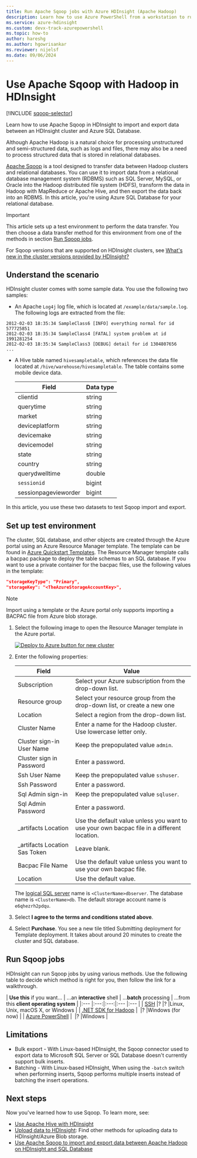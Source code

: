 ```yaml
---
title: Run Apache Sqoop jobs with Azure HDInsight (Apache Hadoop) 
description: Learn how to use Azure PowerShell from a workstation to run Sqoop import and export between a Hadoop cluster and an Azure SQL database.
ms.service: azure-hdinsight
ms.custom: devx-track-azurepowershell
ms.topic: how-to
author: hareshg
ms.author: hgowrisankar
ms.reviewer: nijelsf
ms.date: 09/06/2024
---
```


# Use Apache Sqoop with Hadoop in HDInsight

[!INCLUDE [sqoop-selector](../includes/hdinsight-selector-use-sqoop.md)]

Learn how to use Apache Sqoop in HDInsight to import and export data between an HDInsight cluster and Azure SQL Database.

Although Apache Hadoop is a natural choice for processing unstructured and semi-structured data, such as logs and files, there may also be a need to process structured data that is stored in relational databases.

[Apache Sqoop](https://sqoop.apache.org/docs/1.99.7/user.html) is a tool designed to transfer data between Hadoop clusters and relational databases. You can use it to import data from a relational database management system (RDBMS) such as SQL Server, MySQL, or Oracle into the Hadoop distributed file system (HDFS), transform the data in Hadoop with MapReduce or Apache Hive, and then export the data back into an RDBMS. In this article, you're using Azure SQL Database for your relational database.

> [!IMPORTANT]  
> This article sets up a test environment to perform the data transfer. You then choose a data transfer method for this environment from one of the methods in section [Run Sqoop jobs](#run-sqoop-jobs).

For Sqoop versions that are supported on HDInsight clusters, see [What's new in the cluster versions provided by HDInsight?](../hdinsight-component-versioning.md)

## Understand the scenario

HDInsight cluster comes with some sample data. You use the following two samples:

* An Apache `Log4j` log file, which is located at `/example/data/sample.log`. The following logs are extracted from the file:

```text
2012-02-03 18:35:34 SampleClass6 [INFO] everything normal for id 577725851
2012-02-03 18:35:34 SampleClass4 [FATAL] system problem at id 1991281254
2012-02-03 18:35:34 SampleClass3 [DEBUG] detail for id 1304807656
...
```

* A Hive table named `hivesampletable`, which references the data file located at `/hive/warehouse/hivesampletable`. The table contains some mobile device data.
  
  | Field | Data type |
  | --- | --- |
  | clientid |string |
  | querytime |string |
  | market |string |
  | deviceplatform |string |
  | devicemake |string |
  | devicemodel |string |
  | state |string |
  | country |string |
  | querydwelltime |double |
  | `sessionid` |bigint |
  | sessionpagevieworder |bigint |

In this article, you use these two datasets to test Sqoop import and export.

## <a name="create-cluster-and-sql-database"></a>Set up test environment

The cluster, SQL database, and other objects are created through the Azure portal using an Azure Resource Manager template. The template can be found in [Azure Quickstart Templates](https://azure.microsoft.com/resources/templates/hdinsight-linux-with-sql-database/). The Resource Manager template calls a bacpac package to deploy the table schemas to an SQL database. If you want to use a private container for the bacpac files, use the following values in the template:

```json
"storageKeyType": "Primary",
"storageKey": "<TheAzureStorageAccountKey>",
```

> [!NOTE]  
> Import using a template or the Azure portal only supports importing a BACPAC file from Azure blob storage.

1. Select the following image to open the Resource Manager template in the Azure portal.

    <a href="https://portal.azure.com/#create/Microsoft.Template/uri/https%3A%2F%2Fraw.githubusercontent.com%2FAzure%2Fazure-quickstart-templates%2Fmaster%2Fquickstarts%2Fmicrosoft.hdinsight%2Fhdinsight-linux-with-sql-database%2Fazuredeploy.json" target="_blank"><img src="./media/hdinsight-use-sqoop/hdi-deploy-to-azure1.png" alt="Deploy to Azure button for new cluster"></a>

2. Enter the following properties:

    |Field |Value |
    |---|---|
    |Subscription |Select your Azure subscription from the drop-down list.|
    |Resource group |Select your resource group from the drop-down list, or create a new one|
    |Location |Select a region from the drop-down list.|
    |Cluster Name |Enter a name for the Hadoop cluster. Use lowercase letter only.|
    |Cluster sign-in User Name |Keep the prepopulated value `admin`.|
    |Cluster sign in Password |Enter a password.|
    |Ssh User Name |Keep the prepopulated value `sshuser`.|
    |Ssh Password |Enter a password.|
    |Sql Admin sign-in |Keep the prepopulated value `sqluser`.|
    |Sql Admin Password |Enter a password.|
    |_artifacts Location | Use the default value unless you want to use your own bacpac file in a different location.|
    |_artifacts Location Sas Token |Leave blank.|
    |Bacpac File Name |Use the default value unless you want to use your own bacpac file.|
    |Location |Use the default value.|

    The [logical SQL server](/azure/azure-sql/database/logical-servers) name is `<ClusterName>dbserver`. The database name is `<ClusterName>db`. The default storage account name is `e6qhezrh2pdqu`.

3. Select **I agree to the terms and conditions stated above**.

4. Select **Purchase**. You see a new tile titled Submitting deployment for Template deployment. It takes about around 20 minutes to create the cluster and SQL database.

## Run Sqoop jobs

HDInsight can run Sqoop jobs by using various methods. Use the following table to decide which method is right for you, then follow the link for a walkthrough.

| **Use this** if you want... | ...an **interactive** shell | ...**batch** processing | ...from this **client operating system** |
|:--- |:---:|:---:|:--- |:--- |
| [SSH](apache-hadoop-use-sqoop-mac-linux.md) |? |? |Linux, Unix, macOS X, or Windows |
| [.NET SDK for Hadoop](apache-hadoop-use-sqoop-dotnet-sdk.md) |&nbsp; |?  |Windows (for now) |
| [Azure PowerShell](apache-hadoop-use-sqoop-powershell.md) |&nbsp; |? |Windows |

## Limitations

* Bulk export - With Linux-based HDInsight, the Sqoop connector used to export data to Microsoft SQL Server or SQL Database doesn't currently support bulk inserts.
* Batching - With Linux-based HDInsight, When using the `-batch` switch when performing inserts, Sqoop performs multiple inserts instead of batching the insert operations.

## Next steps

Now you've learned how to use Sqoop. To learn more, see:

* [Use Apache Hive with HDInsight](./hdinsight-use-hive.md)
* [Upload data to HDInsight](../hdinsight-upload-data.md): Find other methods for uploading data to HDInsight/Azure Blob storage.
* [Use Apache Sqoop to import and export data between Apache Hadoop on HDInsight and SQL Database](./apache-hadoop-use-sqoop-mac-linux.md)
